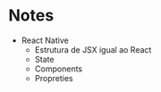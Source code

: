# Notes
  - React Native
    - Estrutura de JSX igual ao React 
    - State
    - Components
    - Propreties
